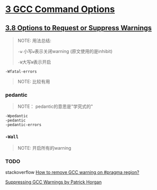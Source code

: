 # [3 GCC Command Options](https://gcc.gnu.org/onlinedocs/gcc/Invoking-GCC.html#Invoking-GCC)





## [3.8 Options to Request or Suppress Warnings](https://gcc.gnu.org/onlinedocs/gcc/Warning-Options.html#Warning-Options)

> NOTE: 用法总结:
>
> `-w` 小写`w`表示关闭warning (原文使用的是inhibit)
>
> `-W`大写`W`表示开启
>
> 

`-Wfatal-errors`

> NOTE: 比较有用

### pedantic

> NOTE： pedantic的意思是"学究式的"

```
-Wpedantic
-pedantic
-pedantic-errors
```



### `-Wall`

> NOTE: 开启所有的warning

### TODO

stackoverflow [How to remove GCC warning on #pragma region?](https://stackoverflow.com/questions/12894454/how-to-remove-gcc-warning-on-pragma-region)

[Suppressing GCC Warnings by Patrick Horgan](http://dbp-consulting.com/tutorials/SuppressingGCCWarnings.html)